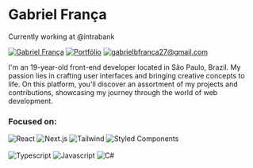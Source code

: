 # Gabriel França
Currently working at @intrabank

[![Gabriel França](https://img.shields.io/badge/Gabriel_França-552f96?style=for-the-badge&logo=linkedin)](https://www.linkedin.com/in/gfrnca/)
[![Portfólio](https://img.shields.io/badge/Portfólio-552f96?style=for-the-badge&logo=nextdotjs)](https://gfrnca.vercel.app/)
[![gabrielbfranca27@gmail.com](https://img.shields.io/badge/gabrielbfranca27%40gmail.com-552f96?style=for-the-badge&logo=gmail&logoColor=%23fff)](mailto:diego.schell.f@gmail.com)

I'm an 19-year-old front-end developer located in São Paulo, Brazil. My passion lies in crafting user interfaces and bringing creative concepts to life. On this platform, you'll discover an assortment of my projects and contributions, showcasing my journey through the world of web development.

### Focused on:

![React](https://img.shields.io/badge/React-552f96?logo=react&logoColor=%23fff)
![Next.js](https://img.shields.io/badge/Next.js-552f96?logo=nextdotjs&logoColor=%23fff)
![Tailwind](https://img.shields.io/badge/Tailwind-552f96?logo=tailwindcss&logoColor=%23fff)
![Styled Components](https://img.shields.io/badge/Styled_Components-552f96?logo=styledcomponents&logoColor=%23fff)
<br><br>
![Typescript](https://img.shields.io/badge/Typescript-552f96?logo=typescript&logoColor=%23fff)
![Javascript](https://img.shields.io/badge/Javascript-552f96?logo=javascript&logoColor=%23fff)
![C#](https://img.shields.io/badge/C%23-552f96?logo=csharp&logoColor=%23fff)





